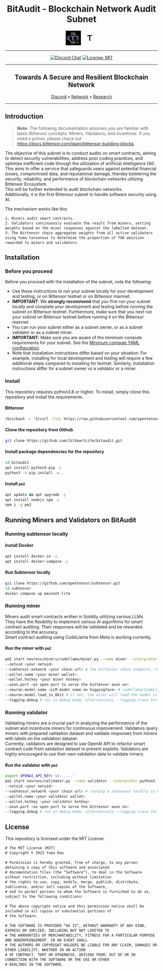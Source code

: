 <div align="center">

# **BitAudit - Blockchain Network Audit Subnet** <!-- omit in toc -->

[![bitAudit](/docs/BitAudit.png)](https://github.com/3itSmartlife/BitAudit/tree/main/docs)
[![Bittensor](/docs/taologo.png)](https://bittensor.com/)

---

[![Discord Chat](https://img.shields.io/discord/308323056592486420.svg)](https://discord.gg/bittensor)
[![License: MIT](https://img.shields.io/badge/License-MIT-yellow.svg)](https://opensource.org/licenses/MIT) 

---

## Towards A Secure and Resilient Blockchain Network <!-- omit in toc -->

[Discord](https://discord.gg/bittensor) • [Network](https://taostats.io/) • [Research](https://bittensor.com/whitepaper)
</div>

---

## Introduction

> **Note:** The following documentation assumes you are familiar with basic Bittensor concepts: Miners, Validators, and incentives. If you need a primer, please check out https://docs.bittensor.com/learn/bittensor-building-blocks.

The objective of this subnet is to conduct audits on smart contracts, aiming to detect security vulnerabilities, address poor coding practices, and optimize inefficient code through the utilization of artificial intelligence (AI). \
This aims to offer a service that safeguards users against potential financial losses, compromised data, and reputational damage, thereby bolstering the security, reliability, and performance of blockchain networks utilizing Bittensor Ecosystem. \
This will be further extended to audit blockchain networks.\
Additionally, it is the first Bittensor subnet to handle software security using AI.

The mechanism works like this:

    1. Miners audit smart contracts.
    2. Validators continuously evaluate the result from miners, setting weights based on the miner responses against the labelled dataset.
    3. The Bittensor chain aggregates weights from all active validators using Yuma Consensus to determine the proportion of TAO emission rewarded to miners and validators.

## Installation

### Before you proceed
Before you proceed with the installation of the subnet, note the following: 

- Use these instructions to run your subnet locally for your development and testing, or on Bittensor testnet or on Bittensor mainnet. 
- **IMPORTANT**: We **strongly recommend** that you first run your subnet locally and complete your development and testing before running the subnet on Bittensor testnet. Furthermore, make sure that you next run your subnet on Bittensor testnet before running it on the Bittensor mainnet.
- You can run your subnet either as a subnet owner, or as a subnet validator or as a subnet miner. 
- **IMPORTANT:** Make sure you are aware of the minimum compute requirements for your subnet. See the [Minimum compute YAML configuration](./min_compute.yml).
- Note that installation instructions differ based on your situation: For example, installing for local development and testing will require a few additional steps compared to installing for testnet. Similarly, installation instructions differ for a subnet owner vs a validator or a miner. 

### Install
This repository requires python3.8 or higher. To install, simply clone this repository and install the requirements.

#### Bittensor
```bash
/bin/bash -c "$(curl -fsSL https://raw.githubusercontent.com/opentensor/bittensor/master/scripts/install.sh)"
```

#### Clone the repository from Github
```bash
git clone https://github.com/3itSmartLife/bitaudit.git
```

#### Install package dependencies for the repository
```bash
cd bitaudit
apt install python3-pip -y
python3 -m pip install -e .
```

#### Install `pm2`
```bash
apt update && apt upgrade -y
apt install nodejs npm -y
npm i -g pm2
```

## Running Miners and Validators on BitAudit
### Running subtensor locally
#### Install Docker
```bash
apt install docker.io -y
apt install docker-compose -y
```

#### Run Subtensor locally
```bash
git clone https://github.com/opentensor/subtensor.git
cd subtensor
docker compose up mainnet-lite
```

### Running miner
Miners audit smart contracts written in Solidity utilizing various LLMs. \
They have the flexibility to implement various AI algorithms for smart contract auditing. Their responses will be validated and be rewarded according to the accuracy. \
Smart contract auditing using CodeLlama from Meta is working currently. 

#### Run the miner with `pm2`
```bash
pm2 start neurons/miners/codellama/miner.py --name miner --interpreter python3 --  
--netuid <your netuid> 
--subtensor.network <your chain url> # the bittensor chain endpoint, running a subtensor locally is highly recommended 
--wallet.name <your miner wallet> 
--wallet.hotkey <your miner hotkey>
--axon.port <an open port to serve the bittensor axon on>
--neuron.model_name <LLM model name on huggingface> # codellama/CodeLlama-13b-Instruct-hf is set as default
--neuron.model.load_in_8bit # if set, the miner will load the model in 8bit mode
--logging.debug # run in debug mode, alternatively --logging.trace for trace mode
```
### Running validator
Validating miners are a crucial part in analyzing the performance of the subnet and incentivize miners for continuous improvement. Validators query miners with prepared validation dataset and validate responses from miners with labels on the validation dataset. \
Currently, validators are designed to use OpenAI API to refactor smart contract code from validation dataset to prevent exploits.
Validators are highly encouraged to use their own validation data to validate miners.

#### Run the validator with `pm2`
```bash
export OPENAI_API_KEY='sk-.....'
pm2 start neurons/validator.py --name validator --interpreter python3 --
--netuid <your netuid>
--subtensor.network <your chain url> # running a subtensor locally is highly recommended
--wallet.name <your validator wallet>
--wallet.hotkey <your validator hotkey>
--axon.port <an open port to serve the bittensor axon on>
--logging.debug # run in debug mode, alternatively --logging.trace for trace mode
```

## License
This repository is licensed under the MIT License.
```text
# The MIT License (MIT)
# Copyright © 2023 Yuma Rao

# Permission is hereby granted, free of charge, to any person obtaining a copy of this software and associated
# documentation files (the “Software”), to deal in the Software without restriction, including without limitation
# the rights to use, copy, modify, merge, publish, distribute, sublicense, and/or sell copies of the Software,
# and to permit persons to whom the Software is furnished to do so, subject to the following conditions:

# The above copyright notice and this permission notice shall be included in all copies or substantial portions of
# the Software.

# THE SOFTWARE IS PROVIDED “AS IS”, WITHOUT WARRANTY OF ANY KIND, EXPRESS OR IMPLIED, INCLUDING BUT NOT LIMITED TO
# THE WARRANTIES OF MERCHANTABILITY, FITNESS FOR A PARTICULAR PURPOSE AND NONINFRINGEMENT. IN NO EVENT SHALL
# THE AUTHORS OR COPYRIGHT HOLDERS BE LIABLE FOR ANY CLAIM, DAMAGES OR OTHER LIABILITY, WHETHER IN AN ACTION
# OF CONTRACT, TORT OR OTHERWISE, ARISING FROM, OUT OF OR IN CONNECTION WITH THE SOFTWARE OR THE USE OR OTHER
# DEALINGS IN THE SOFTWARE.
```
